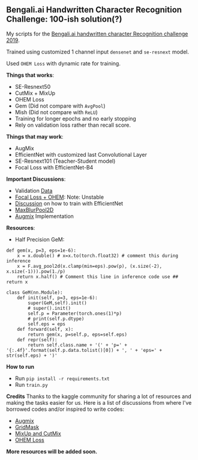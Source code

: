 ## Bengali.ai Handwritten Character Recognition Challenge: 100-ish solution(?)
My scripts for the [Bengali.ai handwritten character Recognition challenge 2019](https://www.kaggle.com/c/bengaliai-cv19).

Trained using customized 1 channel input `densenet` and `se-resnext` model.

Used `OHEM Loss` with dynamic rate for training.


**Things that works**:
 - SE-Resnext50
 - CutMix + MixUp
 - OHEM Loss
 - Gem (Did not compare with `AvgPool`)
 - Mish (Did not compare with `ReLU`)
 - Training for longer epochs and no early stopping
 - Rely on validation loss rather than recall score.

**Things that may work**:
- AugMix
- EfficientNet with customized last Convolutional Layer
- SE-Resnext101 (Teacher-Student model)
- Focal Loss with EfficientNet-B4

**Important Discussions**:
- Validation [Data](https://www.kaggle.com/haqishen/validation-with-unseen)
- [Focal Loss + OHEM](https://www.kaggle.com/c/bengaliai-cv19/discussion/128665): Note: Unstable
- [Discussion](https://www.kaggle.com/c/bengaliai-cv19/discussion/128911) on how to train with EfficientNet
- [MaxBlurPool2D](https://www.kaggle.com/c/bengaliai-cv19/discussion/125819)
- [Augmix](https://www.kaggle.com/c/bengaliai-cv19/discussion/129697) Implementation  

**Resources**:
- Half Precision GeM:

```
def gem(x, p=3, eps=1e-6):
    x = x.double() # x=x.to(torch.float32) # comment this during inference
    x = F.avg_pool2d(x.clamp(min=eps).pow(p), (x.size(-2), x.size(-1))).pow(1./p)
    return x.half() # Comment this line in inference code use ## return x

class GeM(nn.Module):
    def init(self, p=3, eps=1e-6):
        super(GeM,self).init()
        # super().init()
        self.p = Parameter(torch.ones(1)*p)
        # print(self.p.dtype)
        self.eps = eps
    def forward(self, x):
        return gem(x, p=self.p, eps=self.eps)
    def repr(self):
        return self.class.name + '(' + 'p=' + '{:.4f}'.format(self.p.data.tolist()[0]) + ', ' + 'eps=' + str(self.eps) + ')'
```

**How to run**
- Run `pip install -r requirements.txt`
- Run `train.py`

**Credits**
Thanks to the kaggle community for sharing a lot of resources and making the tasks easier for us. Here is a list of discussions from where I've borrowed codes and/or inspired to write codes:

- [Augmix](https://www.kaggle.com/c/bengaliai-cv19/discussion/129697)
- [GridMask](https://www.kaggle.com/c/bengaliai-cv19/discussion/128161)
- [MixUp and CutMix](https://www.kaggle.com/c/bengaliai-cv19/discussion/126504)
- [OHEM Loss](https://www.kaggle.com/c/bengaliai-cv19/discussion/128637)

**More resources will be added soon.**